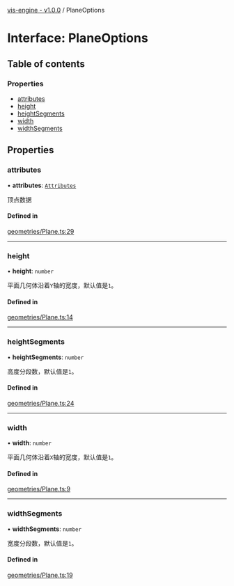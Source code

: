 [vis-engine - v1.0.0](../index.md) / PlaneOptions

# Interface: PlaneOptions

## Table of contents

### Properties

- [attributes](PlaneOptions.md#attributes)
- [height](PlaneOptions.md#height)
- [heightSegments](PlaneOptions.md#heightsegments)
- [width](PlaneOptions.md#width)
- [widthSegments](PlaneOptions.md#widthsegments)

## Properties

### attributes

• **attributes**: [`Attributes`](Attributes.md)

顶点数据

#### Defined in

[geometries/Plane.ts:29](https://github.com/sakitam-gis/vis-engine/blob/master/src/geometries/Plane.ts?at&#x3D;444ba1d#line&#x3D;29)

___

### height

• **height**: `number`

平面几何体沿着`Y`轴的宽度，默认值是`1`。

#### Defined in

[geometries/Plane.ts:14](https://github.com/sakitam-gis/vis-engine/blob/master/src/geometries/Plane.ts?at&#x3D;444ba1d#line&#x3D;14)

___

### heightSegments

• **heightSegments**: `number`

高度分段数，默认值是`1`。

#### Defined in

[geometries/Plane.ts:24](https://github.com/sakitam-gis/vis-engine/blob/master/src/geometries/Plane.ts?at&#x3D;444ba1d#line&#x3D;24)

___

### width

• **width**: `number`

平面几何体沿着`X`轴的宽度，默认值是`1`。

#### Defined in

[geometries/Plane.ts:9](https://github.com/sakitam-gis/vis-engine/blob/master/src/geometries/Plane.ts?at&#x3D;444ba1d#line&#x3D;9)

___

### widthSegments

• **widthSegments**: `number`

宽度分段数，默认值是`1`。

#### Defined in

[geometries/Plane.ts:19](https://github.com/sakitam-gis/vis-engine/blob/master/src/geometries/Plane.ts?at&#x3D;444ba1d#line&#x3D;19)
